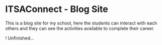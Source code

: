 # ITSAConnect - Blog Site

This is a blog site for my school, here the students can interact with each others and they can see the activities available to complete their career.

! Unfinished...